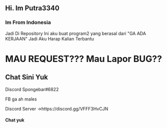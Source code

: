 <h2>Hi.  Im Putra3340</h2>
<h3>Im From Indonesia</h3>
Jadi Di Repository Ini aku buat program2 yang berasal dari "GA ADA KERJAAN" 
Jadi Aku Harap Kalian Terbantu

<h1>MAU REQUEST??? Mau Lapor BUG??</h1>
<h2>Chat Sini Yuk</h2>
  <p>Discord Spongebar#6822
    <p>FB ga ah males
      <p>Discord Server ->https://discord.gg/VFFF3HvCJN
        <h4>Chat yuk
<!---
Putra3340/Putra3340 is a ✨ special ✨ repository because its `README.md` (this file) appears on your GitHub profile.
You can click the Preview link to take a look at your changes.
--->
